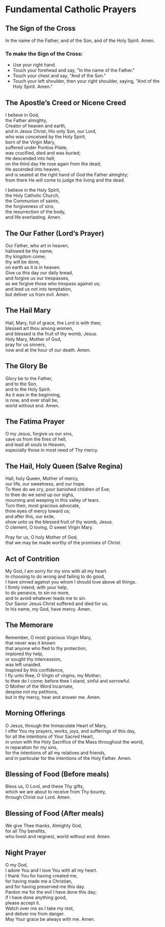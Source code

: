 
# Fundamental Catholic Prayers

## The Sign of the Cross

In the name of the Father, and of the Son, and of the Holy Spirit. Amen.

### To make the Sign of the Cross:

 * Use your right hand.
 * Touch your forehead and say, "In the name of the Father."
 * Touch your chest and say, "And of the Son."
 * Touch your left shoulder, then your right shoulder, saying, "And of the Holy Spirit. Amen."

## The Apostle’s Creed or Nicene Creed

I believe in God,  
the Father almighty,  
Creator of heaven and earth,  
and in Jesus Christ, His only Son, our Lord,  
who was conceived by the Holy Spirit,  
born of the Virgin Mary,  
suffered under Pontius Pilate,  
was crucified, died and was buried;  
He descended into hell;  
on the third day He rose again from the dead;  
He ascended into heaven,  
and is seated at the right hand of God the Father almighty;  
from there He will come to judge the living and the dead.  
  
I believe in the Holy Spirit,  
the Holy Catholic Church,  
the Communion of saints,  
the forgiveness of sins,  
the resurrection of the body,  
and life everlasting. Amen.

## The Our Father (Lord’s Prayer)

Our Father, who art in heaven,  
hallowed be thy name;  
thy kingdom come;  
thy will be done,  
on earth as it is in heaven.  
Give us this day our daily bread,  
and forgive us our trespasses,  
as we forgive those who trespass against us;  
and lead us not into temptation,  
but deliver us from evil. Amen.

## The Hail Mary

Hail, Mary, full of grace, the Lord is with thee;  
blessed art thou among women,  
and blessed is the fruit of thy womb, Jesus.  
Holy Mary, Mother of God,  
pray for us sinners,  
now and at the hour of our death. Amen.

## The Glory Be

Glory be to the Father,  
and to the Son,  
and to the Holy Spirit.  
As it was in the beginning,  
is now, and ever shall be,  
world without end. Amen.

## The Fatima Prayer

O my Jesus, forgive us our sins,  
save us from the fires of hell,  
and lead all souls to Heaven,  
especially those in most need of Thy mercy.

## The Hail, Holy Queen (Salve Regina)

Hail, holy Queen, Mother of mercy,  
our life, our sweetness, and our hope.  
To thee do we cry, poor banished children of Eve;  
to thee do we send up our sighs,  
mourning and weeping in this valley of tears.  
Turn then, most gracious advocate,  
thine eyes of mercy toward us;  
and after this, our exile,  
show unto us the blessed fruit of thy womb, Jesus.  
O clement, O loving, O sweet Virgin Mary.

Pray for us, O holy Mother of God,  
that we may be made worthy of the promises of Christ.

## Act of Contrition

My God, I am sorry for my sins with all my heart.  
In choosing to do wrong and failing to do good,  
I have sinned against you whom I should love above all things.  
I firmly intend, with your help,  
to do penance, to sin no more,  
and to avoid whatever leads me to sin.  
Our Savior Jesus Christ suffered and died for us.  
In his name, my God, have mercy. Amen.

## The Memorare

Remember, O most gracious Virgin Mary,  
that never was it known  
that anyone who fled to thy protection,  
implored thy help,  
or sought thy intercession,  
was left unaided.  
Inspired by this confidence,  
I fly unto thee, O Virgin of virgins, my Mother;  
to thee do I come; before thee I stand, sinful and sorrowful.  
O Mother of the Word Incarnate,  
despise not my petitions,  
but in thy mercy, hear and answer me. Amen.

## Morning Offerings

O Jesus, through the Immaculate Heart of Mary,  
I offer You my prayers, works, joys, and sufferings of this day,  
for all the intentions of Your Sacred Heart,  
in union with the Holy Sacrifice of the Mass throughout the world,  
in reparation for my sins,  
for the intentions of all my relatives and friends,  
and in particular for the intentions of the Holy Father. Amen.

## Blessing of Food (Before meals)

Bless us, O Lord, and these Thy gifts,  
which we are about to receive from Thy bounty,  
through Christ our Lord. Amen.

## Blessing of Food (After meals)

We give Thee thanks, Almighty God,  
for all Thy benefits,  
who livest and reignest, world without end. Amen.

## Night Prayer

O my God,  
I adore You and I love You with all my heart.  
I thank You for having created me,  
for having made me a Christian,  
and for having preserved me this day.  
Pardon me for the evil I have done this day;  
if I have done anything good,  
please accept it.  
Watch over me as I take my rest,  
and deliver me from danger.  
May Your grace be always with me. Amen.